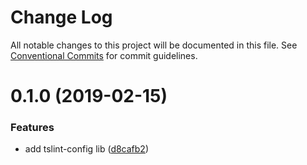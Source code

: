 # Change Log

All notable changes to this project will be documented in this file.
See [Conventional Commits](https://conventionalcommits.org) for commit guidelines.

# 0.1.0 (2019-02-15)

### Features

- add tslint-config lib ([d8cafb2](http://republicservicesrepository/design-core/commits/d8cafb2))
